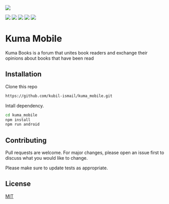 
![](https://raw.githubusercontent.com/kubil-ismail/kuma_mobile/master/android/app/src/main/res/drawable/icon.png)


![](https://img.shields.io/github/stars/kubil-ismail/kuma_mobile)
![](https://img.shields.io/github/forks/kubil-ismail/kuma_mobile)
![](https://img.shields.io/github/tag/kubil-ismail/kuma_mobile)
![](https://img.shields.io/github/release/kubil-ismail/kuma_mobile)
![](https://img.shields.io/github/issues/kubil-ismail/kuma_mobile)

# Kuma Mobile
Kuma Books is a forum that unites book readers and exchange their opinions about books that have been read

## Installation

Clone this repo

```bash
https://github.com/kubil-ismail/kuma_mobile.git
```
Intall dependency.

```bash
cd kuma_mobile
npm install
npm run android
```

## Contributing
Pull requests are welcome. For major changes, please open an issue first to discuss what you would like to change.

Please make sure to update tests as appropriate.

## License
[MIT](https://choosealicense.com/licenses/mit/)
